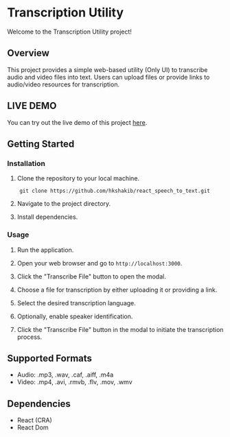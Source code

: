 # Transcription Utility

Welcome to the Transcription Utility project!

## Overview

This project provides a simple web-based utility (Only UI) to transcribe audio and video files into text. Users can upload files or provide links to audio/video resources for transcription.

## LIVE DEMO

You can try out the live demo of this project [here](https://react-speech-to-text-mu.vercel.app/).

## Getting Started

### Installation

1. Clone the repository to your local machine.
```
    git clone https://github.com/hkshakib/react_speech_to_text.git
```
2. Navigate to the project directory.


3. Install dependencies.


### Usage

1. Run the application.


2. Open your web browser and go to `http://localhost:3000`.

3. Click the "Transcribe File" button to open the modal.

4. Choose a file for transcription by either uploading it or providing a link.

5. Select the desired transcription language.

6. Optionally, enable speaker identification.

7. Click the "Transcribe File" button in the modal to initiate the transcription process.

## Supported Formats

- Audio: .mp3, .wav, .caf, .aiff, .m4a
- Video: .mp4, .avi, .rmvb, .flv, .mov, .wmv

## Dependencies

- React (CRA)
- React Dom



